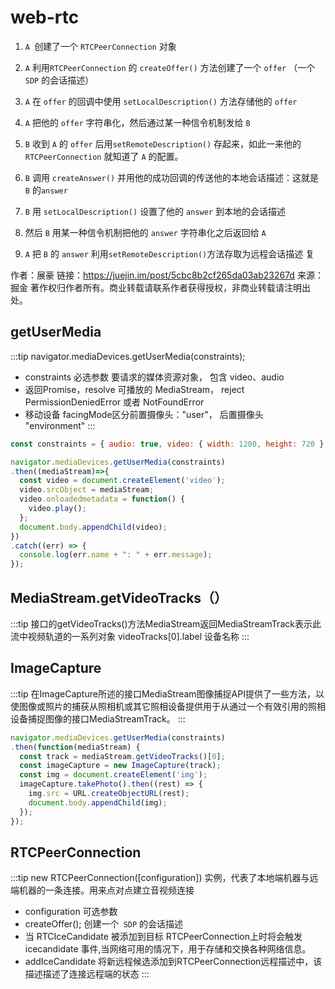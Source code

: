 # web-rtc
1. `A `创建了一个 `RTCPeerConnection` 对象

2. `A` 利用`RTCPeerConnection` 的 `createOffer()` 方法创建了一个 `offer` （一个` SDP` 的会话描述）

3. `A` 在 `offer` 的回调中使用 `setLocalDescription()` 方法存储他的 `offer`

4. `A` 把他的 `offer` 字符串化，然后通过某一种信令机制发给 `B`

5. `B` 收到 `A` 的 `offer` 后用`setRemoteDescription()` 存起来，如此一来他的 `RTCPeerConnection` 就知道了 `A` 的配置。

6. `B` 调用 `createAnswer()` 并用他的成功回调的传送他的本地会话描述：这就是 `B` 的`answer`

7. `B` 用 `setLocalDescription()` 设置了他的 `answer` 到本地的会话描述

8. 然后 `B` 用某一种信令机制把他的 `answer` 字符串化之后返回给 `A`

9. `A` 把 `B` 的 `answer` 利用`setRemoteDescription()`方法存取为远程会话描述
复

作者：展豪
链接：https://juejin.im/post/5cbc8b2cf265da03ab23267d
来源：掘金
著作权归作者所有。商业转载请联系作者获得授权，非商业转载请注明出处。
## getUserMedia
:::tip
navigator.mediaDevices.getUserMedia(constraints);
+ constraints 必选参数 要请求的媒体资源对象， 包含 video、audio
+ 返回Promise，resolve 可播放的 MediaStream， reject PermissionDeniedError 或者 NotFoundError
+ 移动设备 facingMode区分前置摄像头："user"， 后置摄像头 "environment"
:::
``` js
const constraints = { audio: true, video: { width: 1200, height: 720 } };

navigator.mediaDevices.getUserMedia(constraints)
.then((mediaStream)=>{
  const video = document.createElement('video');
  video.srcObject = mediaStream;
  video.onloadedmetadata = function() {
    video.play();
  };
  document.body.appendChild(video);
})
.catch((err) => {
  console.log(err.name + ": " + err.message);
});
```

## MediaStream.getVideoTracks（）
:::tip
接口的getVideoTracks()方法MediaStream返回MediaStreamTrack表示此流中视频轨道的一系列对象
videoTracks[0].label 设备名称
:::

## ImageCapture
:::tip
在ImageCapture所述的接口MediaStream图像捕捉API提供了一些方法，以使图像或照片的捕获从照相机或其它照相设备提供用于从通过一个有效引用的照相设备捕捉图像的接口MediaStreamTrack。
:::
```js
navigator.mediaDevices.getUserMedia(constraints)
.then(function(mediaStream) {
  const track = mediaStream.getVideoTracks()[0];
  const imageCapture = new ImageCapture(track);
  const img = document.createElement('img');
  imageCapture.takePhoto().then((rest) => {
    img.src = URL.createObjectURL(rest);
    document.body.appendChild(img);
  });
});
```


## RTCPeerConnection
:::tip
new RTCPeerConnection([configuration]) 实例，代表了本地端机器与远端机器的一条连接。用来点对点建立音视频连接
+ configuration 可选参数
+ createOffer(); 创建一个` SDP` 的会话描述
+ 当 RTCIceCandidate 被添加到目标 RTCPeerConnection上时将会触发icecandidate 事件,当网络可用的情况下，用于存储和交换各种网络信息。
+ addIceCandidate 将新远程候选添加到RTCPeerConnection远程描述中，该描述描述了连接远程端的状态
:::
